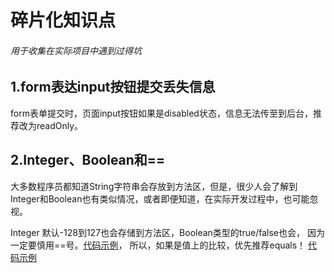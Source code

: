 # 碎片化知识点
######  用于收集在实际项目中遇到过得坑

## 1.form表达input按钮提交丢失信息
form表单提交时，页面input按钮如果是disabled状态，信息无法传至到后台，推荐改为readOnly。
## 2.Integer、Boolean和==
大多数程序员都知道String字符串会存放到方法区，但是，很少人会了解到Integer和Boolean也有类似情况，或者即便知道，在实际开发过程中，也可能忽视。

Integer 默认-128到127也会存储到方法区，Boolean类型的true/false也会，
因为一定要慎用==号。[代码示例](code-section/lsm/study/java/baseinfo/IntegerTest.java)，
所以，如果是值上的比较，优先推荐equals！
[代码示例](code-section/sss.java)